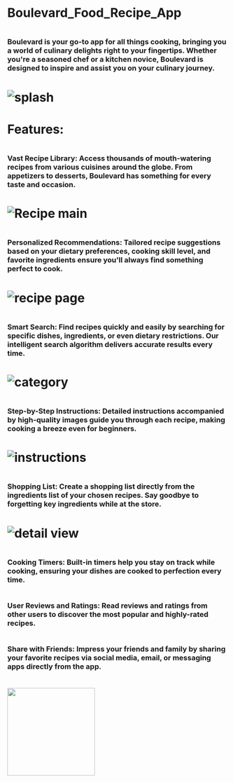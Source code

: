 # Boulevard_Food_Recipe_App

# <h3>Boulevard is your go-to app for all things cooking, bringing you a world of culinary delights right to your fingertips. Whether you're a seasoned chef or a kitchen novice, Boulevard is designed to inspire and assist you on your culinary journey.</h3>

# ![splash](<Project Images/Splash Screen.jpg>)

# Features:

# <h3>Vast Recipe Library: Access thousands of mouth-watering recipes from various cuisines around the globe. From appetizers to desserts, Boulevard has something for every taste and occasion.</h3>

# ![Recipe main](<Project Images/Recipe Page.jpg>)

# <h3>Personalized Recommendations: Tailored recipe suggestions based on your dietary preferences, cooking skill level, and favorite ingredients ensure you'll always find something perfect to cook.</h3>

# ![recipe page](<Project Images/Recipe Page.jpg>)

# <h3>Smart Search: Find recipes quickly and easily by searching for specific dishes, ingredients, or even dietary restrictions. Our intelligent search algorithm delivers accurate results every time.</h3>

# ![category](<Project Images/Category.jpg>)

# <h3>Step-by-Step Instructions: Detailed instructions accompanied by high-quality images guide you through each recipe, making cooking a breeze even for beginners.
</h3>

# ![instructions](<Project Images/Recipe Instructions.jpg>)

# <h3>Shopping List: Create a shopping list directly from the ingredients list of your chosen recipes. Say goodbye to forgetting key ingredients while at the store.</h3>

# ![detail view](<Project Images/Recipe Detail View.jpg>)

# <h3>Cooking Timers: Built-in timers help you stay on track while cooking, ensuring your dishes are cooked to perfection every time.</h3>

# <h3>User Reviews and Ratings: Read reviews and ratings from other users to discover the most popular and highly-rated recipes.</h3>

# <h3>Share with Friends: Impress your friends and family by sharing your favorite recipes via social media, email, or messaging apps directly from the app.</h3>

# <img src="D:\Android_Project\Boulevard\Project Images\Share Recipe.jpg" height=200px width=200px>